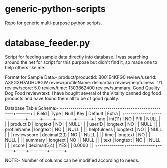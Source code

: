 # generic-python-scripts
Repo for generic multi-purpose python scripts.

# database_feeder.py
Script for feeding sample data directly into database. I was searching around the net for script for this purpose but didn't find it, so made one to help others like me.

Format for Sample Data:-
product/productId: B001E4KFG0
review/userId: A3SGXH7AUHU8GW
review/profileName: delmartian
review/helpfulness: 1/1
review/score: 5.0
review/time: 1303862400
review/summary: Good Quality Dog Food
review/text: I have bought several of the Vitality canned dog food products and have found them all to be of good quality.

Database Table Schema:-
+-------------+--------------+------+-----+---------+-------+
| Field       | Type         | Null | Key | Default | Extra |
+-------------+--------------+------+-----+---------+-------+
| sno         | int(11)      | NO   | PRI | NULL    |       |
| productID   | longtext     | NO   |     | NULL    |       |
| userID      | longtext     | NO   |     | NULL    |       |
| profileName | longtext     | NO   |     | NULL    |       |
| helpfulness | longtext     | NO   |     | NULL    |       |
| reviewscore | decimal(2,1) | NO   |     | NULL    |       |
| time        | longtext     | NO   |     | NULL    |       |
| summary     | longtext     | NO   |     | NULL    |       |
| text        | longtext     | NO   |     | NULL    |       |
| score       | decimal(5,4) | YES  |     | 0.0000  |       |
+-------------+--------------+------+-----+---------+-------+

NOTE:- Number of columns can be modified according to needs.
